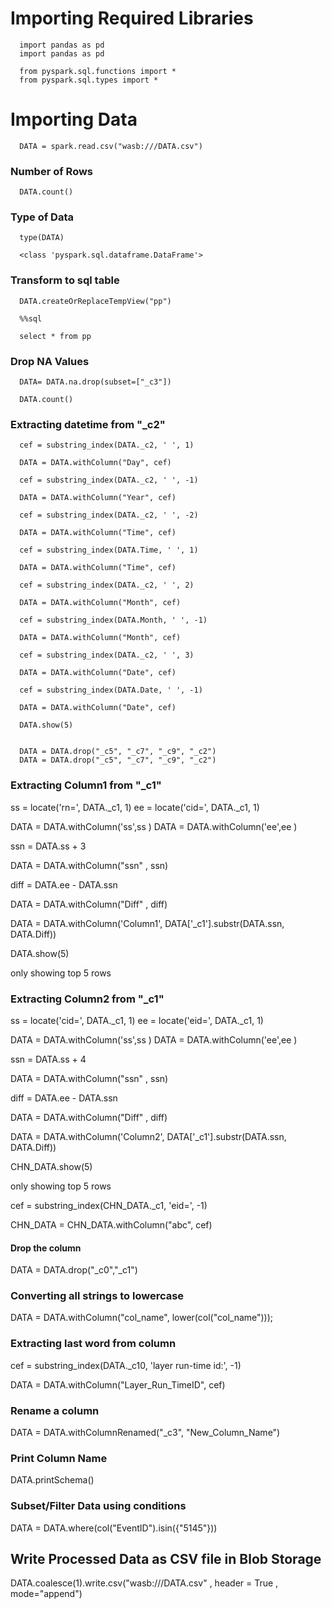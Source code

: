    # Importing Required Libraries

      import pandas as pd
      import pandas as pd

      from pyspark.sql.functions import *
      from pyspark.sql.types import *

   #  Importing Data

      DATA = spark.read.csv("wasb:///DATA.csv")

  ###  Number of Rows

      DATA.count()

  ###  Type of Data

      type(DATA)

      <class 'pyspark.sql.dataframe.DataFrame'>

  ###  Transform to sql table

      DATA.createOrReplaceTempView("pp")

      %%sql

      select * from pp

  ###  Drop NA Values

      DATA= DATA.na.drop(subset=["_c3"])

      DATA.count()

  ###  Extracting datetime from "_c2"

      cef = substring_index(DATA._c2, ' ', 1)

      DATA = DATA.withColumn("Day", cef)

      cef = substring_index(DATA._c2, ' ', -1)

      DATA = DATA.withColumn("Year", cef)

      cef = substring_index(DATA._c2, ' ', -2)

      DATA = DATA.withColumn("Time", cef)

      cef = substring_index(DATA.Time, ' ', 1)

      DATA = DATA.withColumn("Time", cef)

      cef = substring_index(DATA._c2, ' ', 2)

      DATA = DATA.withColumn("Month", cef)

      cef = substring_index(DATA.Month, ' ', -1)

      DATA = DATA.withColumn("Month", cef)

      cef = substring_index(DATA._c2, ' ', 3)

      DATA = DATA.withColumn("Date", cef)

      cef = substring_index(DATA.Date, ' ', -1)

      DATA = DATA.withColumn("Date", cef)

      DATA.show(5)


      DATA = DATA.drop("_c5", "_c7", "_c9", "_c2")
      DATA = DATA.drop("_c5", "_c7", "_c9", "_c2")
                                        
  ###  Extracting Column1 from "_c1"

ss = locate('rn=', DATA._c1, 1)
ee = locate('cid=', DATA._c1, 1)

DATA = DATA.withColumn('ss',ss )
DATA = DATA.withColumn('ee',ee )

ssn = DATA.ss + 3

DATA = DATA.withColumn("ssn" , ssn)

diff = DATA.ee - DATA.ssn

DATA = DATA.withColumn("Diff" , diff)

DATA = DATA.withColumn('Column1', DATA['_c1'].substr(DATA.ssn, DATA.Diff))

DATA.show(5)

only showing top 5 rows
                                                  
  ###  Extracting Column2 from "_c1"

ss = locate('cid=', DATA._c1, 1)
ee = locate('eid=', DATA._c1, 1)

DATA = DATA.withColumn('ss',ss )
DATA = DATA.withColumn('ee',ee )

ssn = DATA.ss + 4

DATA = DATA.withColumn("ssn" , ssn)

diff = DATA.ee - DATA.ssn

DATA = DATA.withColumn("Diff" , diff)

DATA = DATA.withColumn('Column2', DATA['_c1'].substr(DATA.ssn, DATA.Diff))

CHN_DATA.show(5)

only showing top 5 rows

cef = substring_index(CHN_DATA._c1, 'eid=', -1)

CHN_DATA = CHN_DATA.withColumn("abc", cef)

####    Drop the column

DATA = DATA.drop("_c0","_c1")

 ###   Converting all strings to lowercase

DATA = DATA.withColumn("col_name", lower(col("col_name")));

  ###  Extracting last word from column
    
cef = substring_index(DATA._c10, 'layer run-time id:', -1)

DATA = DATA.withColumn("Layer_Run_TimeID", cef)

  ###  Rename a column

DATA = DATA.withColumnRenamed("_c3", "New_Column_Name")

  ###  Print Column Name 

DATA.printSchema()
    
   ###    Subset/Filter Data using conditions
    
DATA = DATA.where(col("EventID").isin({"5145"}))

  ##  Write Processed Data as CSV file in Blob Storage

DATA.coalesce(1).write.csv("wasb:///DATA.csv" , header = True , mode="append")

